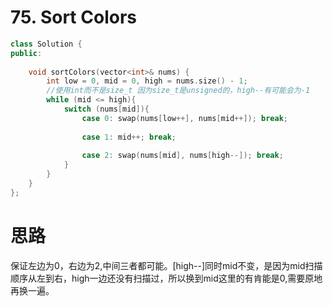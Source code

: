 #  75. Sort Colors

```c++
class Solution {
public:
    
    void sortColors(vector<int>& nums) {
        int low = 0, mid = 0, high = nums.size() - 1;
        //使用int而不是size_t 因为size_t是unsigned的，high--有可能会为-1
        while (mid <= high){
            switch (nums[mid]){
                case 0: swap(nums[low++], nums[mid++]); break;
                    
                case 1: mid++; break;
                    
                case 2: swap(nums[mid], nums[high--]); break;                   
            }
        }
    }
};
```

# 思路

保证左边为0，右边为2,中间三者都可能。[high--]同时mid不变，是因为mid扫描顺序从左到右，high一边还没有扫描过，所以换到mid这里的有肯能是0,需要原地再换一遍。
